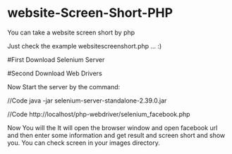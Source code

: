 # website-Screen-Short-PHP
You can take a website screen short by php

Just check the example websitescreenshort.php ... :)

#First Download Selenium Server

#Second Download Web Drivers

Now Start the server by the command:

//Code
java -jar selenium-server-standalone-2.39.0.jar

//Code
http://localhost/php-webdriver/selenium_facebook.php

Now You will the It will open the browser window and open facebook url and then enter some information and get result and screen short and show you. You can check screen in your images directory.



